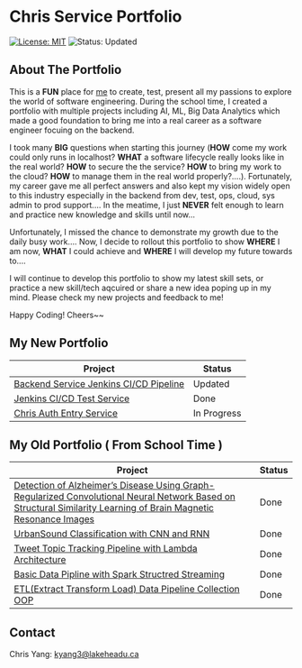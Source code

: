 # Chris Service Portfolio
[![License: MIT](https://img.shields.io/badge/License-MIT-yellow.svg)](https://opensource.org/licenses/MIT)  ![Status: Updated](https://img.shields.io/badge/Status-In_Progress-red)

## About The Portfolio
This is a **FUN** place for [me](https://www.linkedin.com/in/chris-yang-8083942aa) to create, test, present all my passions to explore the world of software engineering. During the school time, I created a portfolio with multiple projects including AI, ML, Big Data Analytics which made a good foundation to bring me into a real career as a software engineer focuing on the backend. 

I took many **BIG** questions when starting this journey (**HOW** come my work could only runs in localhost? **WHAT** a software lifecycle really looks like in the real world? **HOW** to secure the the service? **HOW** to bring my work to the cloud? **HOW** to manage them in the real world properly?....). Fortunately, my career gave me all perfect answers and also kept my vision widely open to this industry especially in the backend from dev, test, ops, cloud, sys admin to prod support.... In the meatime, I just **NEVER** felt enough to learn and practice new knowledge and skills until now...

Unfortunately, I missed the chance to demonstrate my growth due to the daily busy work.... Now, I decide to rollout this portfolio to show **WHERE** I am now, **WHAT** I could achieve and **WHERE** I will develop my future towards to.... 

I will continue to develop this portfolio to show my latest skill sets, or practice a new skill/tech aqcuired or share a new idea poping up in my mind. Please check my new projects and feedback to me! 

Happy Coding! Cheers~~

## My New Portfolio 
| Project                                                                                                                                      | Status      |
|----------------------------------------------------------------------------------------------------------------------------------------------|-------------|
| [Backend Service Jenkins CI/CD Pipeline](https://github.com/mlmaster1995/chris-service-portfolio/tree/main/Backend-Service-Jenkins-Pipeline) | Updated     |
| [Jenkins CI/CD Test Service](https://github.com/mlmaster1995/chris-service-portfolio/tree/main/Jenkins-CICD-Test-Service)                    | Done        |
| [Chris Auth Entry Service](https://github.com/mlmaster1995/chris-service-portfolio/tree/main/Chris-Auth-Entry-Service)                       | In Progress |



## My Old Portfolio ( From School Time )

| Project                                                                                                                                                                                                                                                       | Status |
|---------------------------------------------------------------------------------------------------------------------------------------------------------------------------------------------------------------------------------------------------------------|--------|
| [Detection of Alzheimer’s Disease Using Graph-Regularized Convolutional Neural Network Based on Structural Similarity Learning of Brain Magnetic Resonance Images](https://github.com/mlmaster1995/Detection-of-AD-Using-Graph-Regularized-CNN-Based-on-MRIs) | Done   |
| [UrbanSound Classification with CNN and RNN](https://github.com/mlmaster1995/UrbanSound-Classification_CNN_RNN)                                                                                                                                               | Done   |
| [Tweet Topic Tracking Pipeline with Lambda Architecture](https://github.com/mlmaster1995/twitter-with-kafka-stream)                                                                                                                                           | Done   |
| [Basic Data Pipline with Spark Structred Streaming](https://github.com/mlmaster1995/Flume_Kafka_StructureStream_ELT)                                                                                                                                          | Done   |
| [ETL(Extract Transform Load) Data Pipeline Collection OOP](https://github.com/mlmaster1995/Flume_Kafka_StructureStream_ELT_Updated)                                                                                                                           | Done   |


## Contact
Chris Yang: kyang3@lakeheadu.ca

